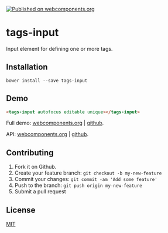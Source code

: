 [![Published on webcomponents.org](https://img.shields.io/badge/webcomponents.org-published-blue.svg)](https://www.webcomponents.org/element/jifalops/tags-input)

# tags-input
Input element for defining one or more tags.

## Installation
```
bower install --save tags-input
```

<!-- ## Usage -->


## Demo
<!--
```
<custom-element-demo>
  <template>
    <script src="../webcomponentsjs/webcomponents-lite.js"></script>
    <link rel="import" href="tags-input.html">
    <next-code-block></next-code-block>    
  </template>
</custom-element-demo>
```
-->

```html
<tags-input autofocus editable unique></tags-input>
```

Full demo:
[webcomponents.org](https://www.webcomponents.org/element/jifalops/tags-input/demo/demo/index.html)
| [github](https://jifalops.github.io/tags-input/components/tags-input/demo/).

API: [webcomponents.org](https://www.webcomponents.org/element/jifalops/tags-input/tags-input)
| [github](https://jifalops.github.io/tags-input).

## Contributing

1. Fork it on Github.
2. Create your feature branch: `git checkout -b my-new-feature`
3. Commit your changes: `git commit -am 'Add some feature'`
4. Push to the branch: `git push origin my-new-feature`
5. Submit a pull request

## License

[MIT](https://opensource.org/licenses/MIT)
